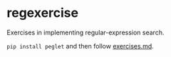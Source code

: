 regexercise
===========

Exercises in implementing regular-expression search.

`pip install peglet` and then follow [exercises.md](exercises.md).
